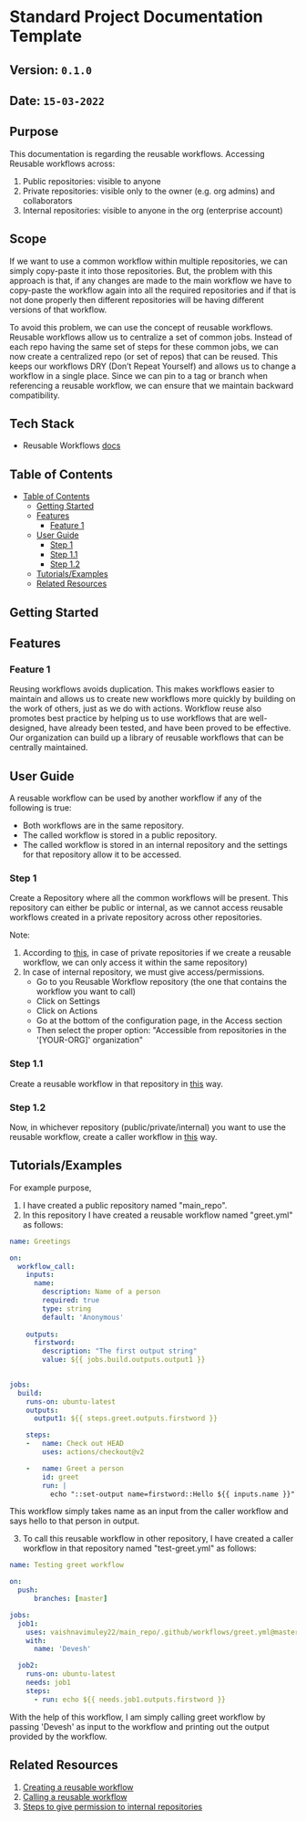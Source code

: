 # Standard Project Documentation Template

## Version: `0.1.0`
## Date: `15-03-2022`
## Purpose

<!-- Include a simple statement regarding why are you writing this document.  -->

This documentation is regarding the reusable workflows. Accessing Reusable workflows across:
1. Public repositories: visible to anyone
2. Private repositories: visible only to the owner (e.g. org admins) and collaborators
3. Internal repositories: visible to anyone in the org (enterprise account)

## Scope
<!--
This describes who or under what circumstances (or both) the document applies.  -->
If we want to use a common workflow within multiple repositories, we can simply copy-paste it into those repositories. 
But, the problem with this approach is that, if any changes are made to the main workflow we have to copy-paste the 
workflow again into all the required repositories and if that is not done properly then different repositories will be having
different versions of that workflow. 

To avoid this problem, we can use the concept of reusable workflows. Reusable workflows allow us to centralize a set of common jobs.
Instead of each repo having the same set of steps for these common jobs, we can now create a centralized repo (or set of repos) that can be reused.
This keeps our workflows DRY (Don’t Repeat Yourself) and allows us to change a workflow in a single place. 
Since we can pin to a tag or branch when referencing a reusable workflow, we can ensure that we maintain backward compatibility.


## Tech Stack
<!-- Tech stack involved in the project -->
* Reusable Workflows [docs](https://docs.github.com/en/actions/using-workflows/reusing-workflows)

## Table of Contents

* [Table of Contents](#table-of-contents)
  * [Getting Started](#getting-started)
  * [Features](#features)
    + [Feature 1](#feature-1)
  * [User Guide](#user-guide)
    + [Step 1](#step-1)
    + [Step 1.1](#step-11)
    + [Step 1.2](#step-12)
  * [Tutorials/Examples](#tutorials-examples)
  * [Related Resources](#related-resources)


## Getting Started

## Features

### Feature 1
Reusing workflows avoids duplication. This makes workflows easier to maintain and allows us to create new workflows more
quickly by building on the work of others, just as we do with actions. Workflow reuse also promotes best practice by helping 
us to use workflows that are well-designed, have already been tested, and have been proved to be effective. 
Our organization can build up a library of reusable workflows that can be centrally maintained.

## User Guide
<!-- Describe the steps to use your project in detail and add workflow diagrams
  -->
A reusable workflow can be used by another workflow if any of the following is true:

- Both workflows are in the same repository.
- The called workflow is stored in a public repository.
- The called workflow is stored in an internal repository and the settings for that repository allow it to be accessed. 

### Step 1

Create a Repository where all the common workflows will be present. This repository can either be public or internal, 
as we cannot access reusable workflows created in a private repository across other repositories. 

Note: 
  1. According to [this](https://docs.github.com/en/actions/using-workflows/reusing-workflows#limitations), in case of 
private repositories if we create a reusable workflow, we can only access it within the same repository)
  2. In case of internal repository, we must give access/permissions.
     - Go to you Reusable Workflow repository (the one that contains the workflow you want to call)
     - Click on Settings
     - Click on Actions
     - Go at the bottom of the configuration page, in the Access section
     - Then select the proper option: "Accessible from repositories in the '\[YOUR-ORG]' organization" 

### Step 1.1
Create a reusable workflow in that repository in [this](https://docs.github.com/en/actions/using-workflows/reusing-workflows#creating-a-reusable-workflow) way.

### Step 1.2
Now, in whichever repository (public/private/internal) you want to use the reusable workflow, create a caller workflow in [this](https://docs.github.com/en/actions/using-workflows/reusing-workflows#creating-a-reusable-workflow) way.


## Tutorials/Examples
<!-- Add a comprehensive end-to-end example of your working project -->

For example purpose,
1. I have created a public repository named "main_repo".
2. In this repository I have created a reusable workflow named "greet.yml" as follows:
```yaml
name: Greetings 

on:
  workflow_call:
    inputs:
      name:
        description: Name of a person
        required: true
        type: string
        default: 'Anonymous'
    
    outputs:
      firstword:
        description: "The first output string"
        value: ${{ jobs.build.outputs.output1 }}

    
jobs:
  build:
    runs-on: ubuntu-latest
    outputs:
      output1: ${{ steps.greet.outputs.firstword }}

    steps:
    -   name: Check out HEAD
        uses: actions/checkout@v2

    -   name: Greet a person
        id: greet
        run: |
          echo "::set-output name=firstword::Hello ${{ inputs.name }}"
```
This workflow simply takes name as an input from the caller workflow and says hello to that person in output.

3. To call this reusable workflow in other repository, I have created a caller workflow in that repository named "test-greet.yml" as follows:
```yaml
name: Testing greet workflow

on:
  push:
      branches: [master]

jobs:
  job1:
    uses: vaishnavimuley22/main_repo/.github/workflows/greet.yml@master
    with:
      name: 'Devesh'

  job2:
    runs-on: ubuntu-latest
    needs: job1
    steps:
      - run: echo ${{ needs.job1.outputs.firstword }}
```
With the help of this workflow, I am simply calling greet workflow by passing 'Devesh' as input to the workflow and printing out the output provided by the workflow.

## Related Resources

<!-- Include references and links to relevant materials which may be helpful for executing the process. -->
1. [Creating a reusable workflow](https://docs.github.com/en/actions/using-workflows/reusing-workflows#creating-a-reusable-workflow)
2. [Calling a reusable workflow](https://docs.github.com/en/actions/using-workflows/reusing-workflows#calling-a-reusable-workflow)
3. [Steps to give permission to internal repositories](https://github.community/t/reusable-workflows-internal-repositories-feature-removal/214748/5)
